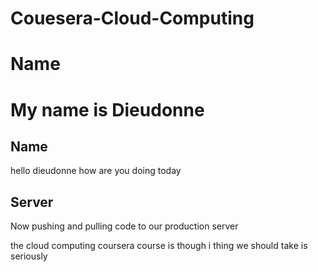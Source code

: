 # Couesera-Cloud-Computing
# Name
# My name is Dieudonne
## Name 
hello dieudonne how are you doing today


## Server 

Now pushing and pulling code to our production server

the cloud computing coursera course is though
i thing we should take is seriously
